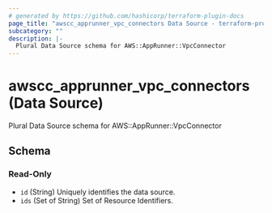 ```yaml
---
# generated by https://github.com/hashicorp/terraform-plugin-docs
page_title: "awscc_apprunner_vpc_connectors Data Source - terraform-provider-awscc"
subcategory: ""
description: |-
  Plural Data Source schema for AWS::AppRunner::VpcConnector
---
```


# awscc_apprunner_vpc_connectors (Data Source)

Plural Data Source schema for AWS::AppRunner::VpcConnector



<!-- schema generated by tfplugindocs -->
## Schema

### Read-Only

- `id` (String) Uniquely identifies the data source.
- `ids` (Set of String) Set of Resource Identifiers.


